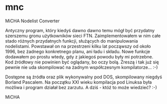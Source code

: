 # mnc
MiCHA Nodelist Converter

Antyczny program, który kiedyś dawno dawno temu mógł być przydatny szerszemu gronu użytkowników sieci FTN.
Zaimplementowałem w nim całe stado różnych przydatnych funkcji, służących do manipulowania nodelistami.
Powstawał on na przestrzeni kilku lat począwszy od około 1996, bez żadnego konkretnego planu, ani ładu i składu.
Nowe funkcje dodawałem po prostu wtedy, gdy z jakiegoś powodu były mi potrzebne.
Kod źródłowy nie powinien być oglądany, bo oczy bolą. Zreszą i tak już się pewnie nie uda skompilować na żadnym współczesnym kompilatorze... :-)

Dostępne są źródła oraz plik wykonywalny pod DOS, skompilowany niegdyś Borland Pascalem.
Na początku XXI wieku kompilacja pod Linuksa była możliwa i program działał bez zarzutu. A dziś - któź to może wiedzieć? :-)

MiCHA

